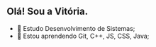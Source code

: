 ## Olá! Sou a Vitória.

- 🔭 Estudo Desenvolvimento de Sistemas;
- 🌱 Estou aprendendo Git, C++, JS, CSS, Java; 
